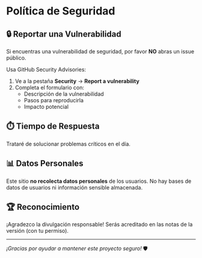 # Política de Seguridad

## 🔒 Reportar una Vulnerabilidad

Si encuentras una vulnerabilidad de seguridad, por favor **NO** abras un issue público.

Usa GitHub Security Advisories:

1. Ve a la pestaña **Security** → **Report a vulnerability**
2. Completa el formulario con:
   - Descripción de la vulnerabilidad
   - Pasos para reproducirla
   - Impacto potencial

## ⏱️ Tiempo de Respuesta

Trataré de solucionar problemas críticos en el día.

## 📊 Datos Personales

Este sitio **no recolecta datos personales** de los usuarios. No hay bases de datos de usuarios ni información sensible almacenada.

## 🏆 Reconocimiento

¡Agradezco la divulgación responsable! Serás acreditado en las notas de la versión (con tu permiso).

---

*¡Gracias por ayudar a mantener este proyecto seguro!* 🛡️
